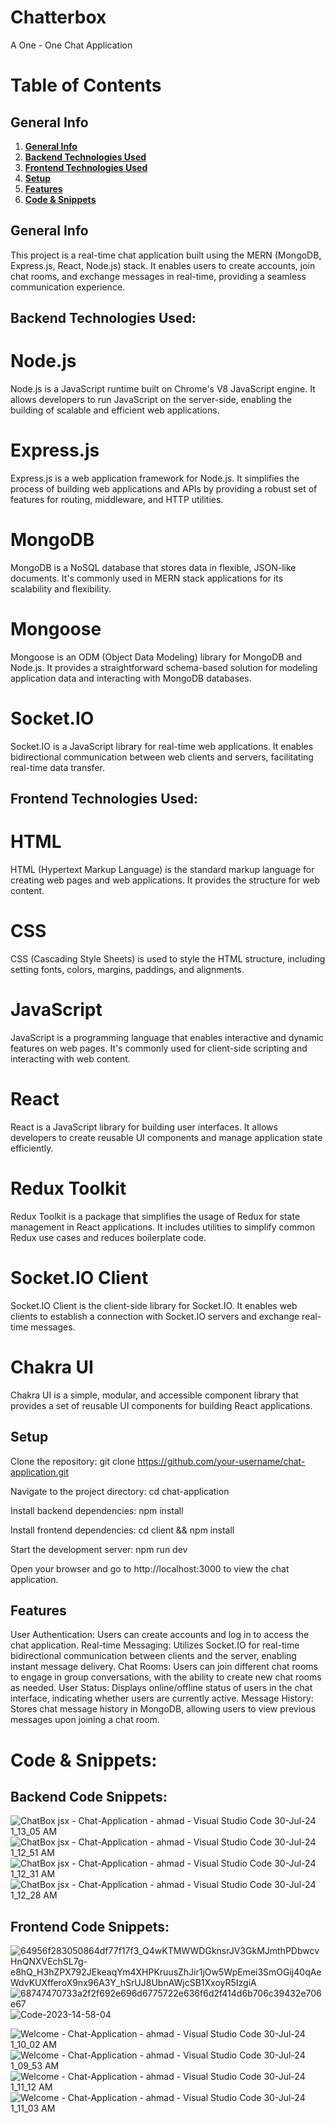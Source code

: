 # Chatterbox 
A One - One Chat Application

# Table of Contents

## General Info
1. [**General Info**](#general-info)
2. [**Backend Technologies Used**](#backend-technology-used)
3. [**Frontend Technologies Used**](#frontend-techlogy-used)
4. [**Setup**](#setup)
5. [**Features**](#features) 
6. [**Code & Snippets**](#CodeSnippets)
   
## General Info
This project is a real-time chat application built using the MERN (MongoDB, Express.js, React, Node.js) stack. It enables users to create accounts, join chat rooms, and exchange messages in real-time, providing a seamless communication experience.

## Backend Technologies Used:
# Node.js
Node.js is a JavaScript runtime built on Chrome's V8 JavaScript engine. It allows developers to run JavaScript on the server-side, enabling the building of scalable and efficient web applications.

# Express.js
Express.js is a web application framework for Node.js. It simplifies the process of building web applications and APIs by providing a robust set of features for routing, middleware, and HTTP utilities.

# MongoDB
MongoDB is a NoSQL database that stores data in flexible, JSON-like documents. It's commonly used in MERN stack applications for its scalability and flexibility.

# Mongoose
Mongoose is an ODM (Object Data Modeling) library for MongoDB and Node.js. It provides a straightforward schema-based solution for modeling application data and interacting with MongoDB databases.

# Socket.IO
Socket.IO is a JavaScript library for real-time web applications. It enables bidirectional communication between web clients and servers, facilitating real-time data transfer.

## Frontend Technologies Used:
# HTML
HTML (Hypertext Markup Language) is the standard markup language for creating web pages and web applications. It provides the structure for web content.

# CSS
CSS (Cascading Style Sheets) is used to style the HTML structure, including setting fonts, colors, margins, paddings, and alignments.

# JavaScript
JavaScript is a programming language that enables interactive and dynamic features on web pages. It's commonly used for client-side scripting and interacting with web content.

# React
React is a JavaScript library for building user interfaces. It allows developers to create reusable UI components and manage application state efficiently.

# Redux Toolkit
Redux Toolkit is a package that simplifies the usage of Redux for state management in React applications. It includes utilities to simplify common Redux use cases and reduces boilerplate code.

# Socket.IO Client
Socket.IO Client is the client-side library for Socket.IO. It enables web clients to establish a connection with Socket.IO servers and exchange real-time messages.

# Chakra UI
Chakra UI is a simple, modular, and accessible component library that provides a set of reusable UI components for building React applications.

## Setup
Clone the repository: git clone https://github.com/your-username/chat-application.git

Navigate to the project directory: cd chat-application

Install backend dependencies: npm install

Install frontend dependencies: cd client && npm install

Start the development server: npm run dev

Open your browser and go to http://localhost:3000 to view the chat application.

## Features
User Authentication: Users can create accounts and log in to access the chat application.
Real-time Messaging: Utilizes Socket.IO for real-time bidirectional communication between clients and the server, enabling instant message delivery.
Chat Rooms: Users can join different chat rooms to engage in group conversations, with the ability to create new chat rooms as needed.
User Status: Displays online/offline status of users in the chat interface, indicating whether users are currently active.
Message History: Stores chat message history in MongoDB, allowing users to view previous messages upon joining a chat room.

# Code & Snippets: 
## Backend Code Snippets:
![ChatBox jsx - Chat-Application - ahmad - Visual Studio Code 30-Jul-24 1_13_05 AM](https://github.com/user-attachments/assets/b9c80616-5d8a-40b3-8da1-b9cee943fbae)
![ChatBox jsx - Chat-Application - ahmad - Visual Studio Code 30-Jul-24 1_12_51 AM](https://github.com/user-attachments/assets/35a567dd-517a-4da2-ab10-283582574ba2)
![ChatBox jsx - Chat-Application - ahmad - Visual Studio Code 30-Jul-24 1_12_31 AM](https://github.com/user-attachments/assets/3e2b2404-1232-497b-8723-e7fc9aa4a849)
![ChatBox jsx - Chat-Application - ahmad - Visual Studio Code 30-Jul-24 1_12_28 AM](https://github.com/user-attachments/assets/4a729f6e-76d0-45cf-b148-9e285ace4a8d)

## Frontend Code Snippets:
![64956f283050864df77f17f3_Q4wKTMWWDGknsrJV3GkMJmthPDbwcvHnQNXVEchSL7g-e8hQ_H3hZPX792JEkeaqYm4XHPKruusZhJir1jOw5WpEmei3SmOGij40qAeWdvKUXfferoX9nx96A3Y_hSrUJ8UbnAWjcSB1XxoyR5IzgiA](https://github.com/user-attachments/assets/2b28ff92-d7af-46ee-bb74-ef648d733d02)
![68747470733a2f2f692e696d6775722e636f6d2f414d6b706c39432e706e67](https://github.com/user-attachments/assets/f71b86b7-dbc2-4b87-82a9-2c753cc30ef5)
![Code-2023-14-58-04](https://github.com/user-attachments/assets/efaa3ffd-d488-443e-beda-cc37e3cda60f)

![Welcome - Chat-Application - ahmad - Visual Studio Code 30-Jul-24 1_10_02 AM](https://github.com/user-attachments/assets/da4dfb46-5f59-4286-988c-9ea47b72f4bf)
![Welcome - Chat-Application - ahmad - Visual Studio Code 30-Jul-24 1_09_53 AM](https://github.com/user-attachments/assets/ded7d884-cd67-4368-afee-c9fb4bef7487)
![Welcome - Chat-Application - ahmad - Visual Studio Code 30-Jul-24 1_11_12 AM](https://github.com/user-attachments/assets/95172e83-4c8e-415a-a247-18c1d2b1d4f0)
![Welcome - Chat-Application - ahmad - Visual Studio Code 30-Jul-24 1_11_03 AM](https://github.com/user-attachments/assets/a87a8426-ac86-4a78-aedd-15d6d3cef893)
